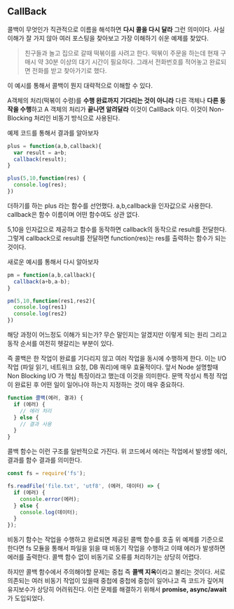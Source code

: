 ## CallBack
콜백이 무엇인가
직관적으로 이름을 해석하면 **다시 콜을 다시 달라** 그런 의미이다.
사실 이해가 잘 가지 않아 여러 포스팅을 찾아보고 가장 이해하기 쉬운 예제를 찾았다.
> 친구들과 놀고 집으로 갈때 떡볶이를 사려고 한다.
떡볶이 주문을 하는데 현재 구매시 약 30분 이상의 대기 시간이 필요하다.
그래서 전화번호를 적어놓고 완료되면 전화를 받고 찾아가기로 했다.

이 예시를 통해서 콜백이 뭔지 대략적으로 이해할 수 있다.

A객체의 처리(떡볶이 수령)를 **수행 완료까지 기다리는 것이 아니라** 다른 객체나 **다른 동작을 수행**하고 A 객체의 처리가 **끝나면 알려달라** 이것이 CallBack 이다.
이것이 Non-Blocking 처리인 비동기 방식으로 사용된다.

예제 코드를 통해서 결과를 알아보자


```javascript
plus = function(a,b,callback){
  var result = a+b;
  callback(result);
}

plus(5,10,function(res) {
  console.log(res);
})
```

더하기를 하는 plus 라는 함수를 선언했다.
a,b,callback을 인자값으로 사용한다.
callback은 함수 이름이며 어떤 함수여도 상관 없다.

5,10을 인자값으로 제공하고 함수를 동작하면 callback의 동작으로 result를 전달한다.
그렇게 callback으로 result를 전달하면 function(res)는 res를 출력하는 함수가 되는 것이다.

새로운 예시를 통해서 다시 알아보자

```javascript
pm = function(a,b,callback){
  callback(a+b,a-b);
}

pm(5,10,function(res1,res2){
  console.log(res1)
  console.log(res2)
})
```
해당 과정이 어느정도 이해가 되는가?
무슨 말인지는 알겠지만 이렇게 되는 원리 그리고 동작 순서를 여전히 헷갈리는 부분이 있다.

즉 콜백은 한 작업이 완료를 기다리지 않고 여러 작업을 동시에 수행하게 한다. 
이는 I/O 작업 (파일 읽기, 네트워크 요청, DB 쿼리)에 매우 효율적이다. 앞서 Node 설명할때 Non Blocking I/O 가 핵심 특징이라고 했는데 이것을 의미한다.
문맥 작성시 특정 작업이 완료된 후 어떤 일이 일어나야 하는지 지정하는 것이 매우 중요하다.

```javascript
function 콜백(에러, 결과) {
  if (에러) {
    // 에러 처리
  } else {
    // 결과 사용
  }
}
```
콜백 함수는 이런 구조를 일반적으로 가진다.
위 코드에서 에러는 작업에서 발생할 에러, 결과를 함수 결과를 의미한다.

```javascript
const fs = require('fs');

fs.readFile('file.txt', 'utf8', (에러, 데이터) => {
  if (에러) {
    console.error(에러);
  } else {
    console.log(데이터);
  }
});
```

비동기 함수는 작업을 수행하고 완료되면 제공된 콜백 함수를 호출
위 예제를 기준으로 한다면 fs 모듈을 통해서 파일을 읽을 때 비동기 작업을 수행하고 이때 에러가 발생하면 에러를 출력한다. 콜백 함수 없이 비동기로 오류를 처리하기는 상당히 어렵다.

하지만 콜백 함수에서 주의해야할 문제는 중첩 즉 **콜백 지옥**이라고 불리는 것이다.
서로 의존되는 여러 비동기 작업이 있을때 중첩에 중첩에 중첩이 일어나고 즉 코드가 깊어져 유지보수가 상당히 어려워진다.
이런 문제를 해결하기 위해서 **promise, async/await**가 도입되었다.

